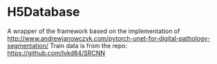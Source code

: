 # H5Database

A wrapper of the framework based on the implementation of http://www.andrewjanowczyk.com/pytorch-unet-for-digital-pathology-segmentation/
Train data is from the repo: https://github.com/lvkd84/SRCNN